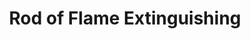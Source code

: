 ---
title: "Rod of Flame Extinguishing"

item:
  aura: "Strong transmutation"
  casterLevel: "12th"
  prerequisites:
    feats: ["{% feat_link craft-rod %}"]
    spells: ["{% spell_link pyrotechnics %}"]
    special: []
  marketPrice: 15000
  description: |
    This rod can extinguish Medium or smaller nonmagical fires with simply a touch (a standard action). For the rod to be effective against other sorts of fires, the wielder must expend 1 or more of the rod's charges.

    Extinguishing a Large or larger nonmagical fire, or a magic fire of Medium or smaller (such as that of a flaming weapon or a {% spell_link burning-hands %} spell), expends 1 charge. Continual magic flames, such as those of a weapon or a fire creature, are suppressed for 6 rounds and flare up again after that time. To extinguish an instantaneous fire spell, the rod must be within the area of the effect and the wielder must have used a ready action, effectively countering the entire spell.

    When applied to Large or larger magic fires, such as those caused by {% spell_link fireball %}, {% spell_link flame-strike %}, or {% spell_link wall-of-fire %}, extinguishing the flames expends 2 charges from the rod.

    If the device is used upon a fire creature (a melee touch attack), it deals 6d6 points of damage to the creature. This use requires 3 charges.

    A _rod of flame extinguishing_ has 10 charges when found. Spent charges are renewed every day, so that a wielder can expend up to 10 charges in any 24-hour period.
---